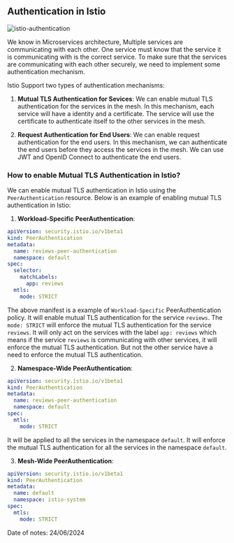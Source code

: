 ## Authentication in Istio

![istio-authentication](https://github.com/mathesh-me/istio-study-guide/assets/144098846/5c1a7088-b490-4682-a9dc-19bb3f499fdf)


We know in Microservices architecture, Multiple services are communicating with each other. One service must know that the service it is communicating with is the correct service. To make sure that the services are communicating with each other securely, we need to implement some authentication mechanism.<br>

Istio Support two types of authentication mechanisms:

1. **Mutual TLS Authentication for Sevices**: We can enable mutual TLS authentication for the services in the mesh. In this mechanism, each service will have a identity and a certificate. The service will use the certificate to authenticate itself to the other services in the mesh. 

2. **Request Authentication for End Users**: We can enable request authentication for the end users. In this mechanism, we can authenticate the end users before they access the services in the mesh. We can use JWT and OpenID Connect to authenticate the end users.

### How to enable Mutual TLS Authentication in Istio?

We can enable mutual TLS authentication in Istio using the `PeerAuthentication` resource. Below is an example of enabling mutual TLS authentication in Istio:

1. **Workload-Specific PeerAuthentication**:

```yaml
apiVersion: security.istio.io/v1beta1
kind: PeerAuthentication
metadata:
  name: reviews-peer-authentication
  namespace: default
spec:
  selector:
    matchLabels:
      app: reviews
  mtls:
    mode: STRICT
```

The above manifest is a example of `Workload-Specific` PeerAuthentication policy. It will enable mutual TLS authentication for the service `reviews`. The `mode: STRICT` will enforce the mutual TLS authentication for the service `reviews`. It will only act on the services with the label `app: reviews` which means if the service `reviews` is communicating with other services, it will enforce the mutual TLS authentication. But not the other service have a need to enforce the mutual TLS authentication.

2. **Namespace-Wide PeerAuthentication**:

```yaml
apiVersion: security.istio.io/v1beta1
kind: PeerAuthentication
metadata:
  name: reviews-peer-authentication
  namespace: default
spec:
  mtls:
    mode: STRICT
```

It will be applied to all the services in the namespace `default`. It will enforce the mutual TLS authentication for all the services in the namespace `default`.

3. **Mesh-Wide PeerAuthentication**:

```yaml
apiVersion: security.istio.io/v1beta1
kind: PeerAuthentication
metadata:
  name: default
  namespace: istio-system
spec:
  mtls:
    mode: STRICT
```

Date of notes: 24/06/2024
